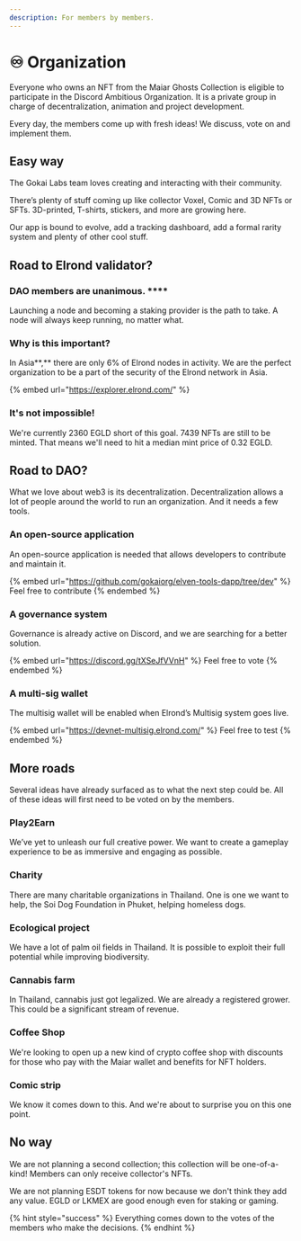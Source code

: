 ```yaml
---
description: For members by members.
---
```


# ♾ Organization

Everyone who owns an NFT from the Maiar Ghosts Collection is eligible to participate in the Discord Ambitious Organization. It is a private group in charge of decentralization, animation and project development.&#x20;

Every day, the members come up with fresh ideas! We discuss, vote on and implement them.

## Easy way

The Gokai Labs team loves creating and interacting with their community.

There’s plenty of stuff coming up like collector Voxel, Comic and 3D NFTs or SFTs. 3D-printed, T-shirts, stickers, and more are growing here.

Our app is bound to evolve, add a tracking dashboard, add a formal rarity system and plenty of other cool stuff.

## **Road to Elrond validator?**

### DAO members are unanimous. ****&#x20;

Launching a node and becoming a staking provider is the path to take. A node will always keep running, no matter what.

### Why is this important?

In Asia**,** there are only 6% of Elrond nodes in activity. We are the perfect organization to be a part of the security of the Elrond network in Asia.

{% embed url="https://explorer.elrond.com/" %}

### It's not impossible!

We're currently 2360 EGLD short of this goal. 7439 NFTs are still to be minted. That means we'll need to hit a median mint price of 0.32 EGLD.

## **Road to DAO?**

What we love about web3 is its decentralization. Decentralization allows a lot of people around the world to run an organization. And it needs a few tools.

### An open-source application

An open-source application is needed that allows developers to contribute and maintain it.

{% embed url="https://github.com/gokaiorg/elven-tools-dapp/tree/dev" %}
Feel free to contribute
{% endembed %}

### A governance system

Governance is already active on Discord, and we are searching for a better solution.

{% embed url="https://discord.gg/tXSeJfVVnH" %}
Feel free to vote
{% endembed %}

### A multi-sig wallet

The multisig wallet will be enabled when Elrond’s Multisig system goes live.

{% embed url="https://devnet-multisig.elrond.com/" %}
Feel free to test
{% endembed %}

## More roads&#x20;

Several ideas have already surfaced as to what the next step could be. All of these ideas will first need to be voted on by the members.

### Play2Earn

We’ve yet to unleash our full creative power. We want to create a gameplay experience to be as immersive and engaging as possible.

### Charity&#x20;

There are many charitable organizations in Thailand. One is one we want to help, the Soi Dog Foundation in Phuket, helping homeless dogs.

### Ecological project

We have a lot of palm oil fields in Thailand. It is possible to exploit their full potential while improving biodiversity.

### Cannabis farm&#x20;

In Thailand, cannabis just got legalized. We are already a registered grower. This could be a significant stream of revenue.

### Coffee Shop

We're looking to open up a new kind of crypto coffee shop with discounts for those who pay with the Maiar wallet and benefits for NFT holders.

### Comic strip

We know it comes down to this. And we're about to surprise you on this one point.

## No way

We are not planning a second collection; this collection will be one-of-a-kind! Members can only receive collector's NFTs.

We are not planning ESDT tokens for now because we don't think they add any value. EGLD or LKMEX are good enough even for staking or gaming.



{% hint style="success" %}
Everything comes down to the votes of the members who make the decisions.
{% endhint %}
